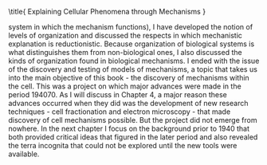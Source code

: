 \title{
Explaining Cellular Phenomena through Mechanisms
}

system in which the mechanism functions), I have developed the notion of levels of organization and discussed the respects in which mechanistic explanation is reductionistic. Because organization of biological systems is what distinguishes them from non-biological ones, I also discussed the kinds of organization found in biological mechanisms. I ended with the issue of the discovery and testing of models of mechanisms, a topic that takes us into the main objective of this book - the discovery of mechanisms within the cell. This was a project on which major advances were made in the period 194070. As I will discuss in Chapter 4, a major reason these advances occurred when they did was the development of new research techniques - cell fractionation and electron microscopy - that made discovery of cell mechanisms possible. But the project did not emerge from nowhere. In the next chapter I focus on the background prior to 1940 that both provided critical ideas that figured in the later period and also revealed the terra incognita that could not be explored until the new tools were available.